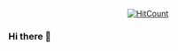 <div align="center">

[![HitCount](http://hits.tommasopifferi.com/hits.svg)](https://github.com/neslinesli93/hits-rs)

</div>

### Hi there 👋

<!--
**neslinesli93/neslinesli93** is a ✨ _special_ ✨ repository because its `README.md` (this file) appears on your GitHub profile.

Here are some ideas to get you started:

- 🔭 I’m currently working on ...
- 🌱 I’m currently learning ...
- 👯 I’m looking to collaborate on ...
- 🤔 I’m looking for help with ...
- 💬 Ask me about ...
- 📫 How to reach me: ...
- 😄 Pronouns: ...
- ⚡ Fun fact: ...
-->

